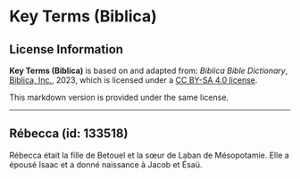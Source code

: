# Key Terms (Biblica)

## License Information

**Key Terms (Biblica)** is based on and adapted from: _Biblica Bible Dictionary_, [Biblica, Inc.](https://www.biblica.com/), 2023, which is licensed under a [CC BY-SA 4.0 license](https://creativecommons.org/licenses/by-sa/4.0/legalcode.en).

This markdown version is provided under the same license.



--------------------------------

## Rébecca (id: 133518)

Rébecca était la fille de Betouel et la sœur de Laban de Mésopotamie. Elle a épousé Isaac et a donné naissance à Jacob et Ésaü.


